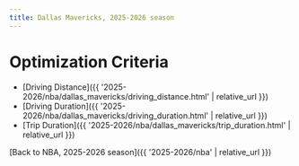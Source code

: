 ```yaml
---
title: Dallas Mavericks, 2025-2026 season
---
```


# Optimization Criteria
- [Driving Distance]({{ '2025-2026/nba/dallas_mavericks/driving_distance.html' | relative_url }})
- [Driving Duration]({{ '2025-2026/nba/dallas_mavericks/driving_duration.html' | relative_url }})
- [Trip Duration]({{ '2025-2026/nba/dallas_mavericks/trip_duration.html' | relative_url }})

[Back to NBA, 2025-2026 season]({{ '2025-2026/nba' | relative_url }})
